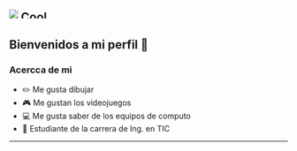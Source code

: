 ![](https://images.cooltext.com/5508529.png)
<a href="http://cooltext.com" target="_top"><img src="https://cooltext.com/images/ct_pixel.gif" width="80" height="15" alt="Cool Text: Logo and Graphics Generator" border="0" /></a>
---

## Bienvenidos a mi perfil :wave:

### Acercca de mi 

* :pencil2: Me gusta dibujar 
* :video_game: Me gustan los videojuegos
* :computer: Me gusta saber de los equipos de computo
* :school: Estudiante de la carrera de Ing. en TIC

---

###
